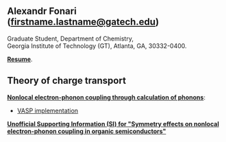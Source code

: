## Alexandr Fonari (firstname.lastname@gatech.edu)
Graduate Student, Department of Chemistry,  
Georgia Institute of Technology (GT), Atlanta, GA, 30332-0400.

[**Resume**](https://github.com/alexandr-fonari/Main/blob/master/Resume.md).

## Theory of charge transport
[**Nonlocal electron-phonon coupling through calculation of phonons**](https://github.com/alexandr-fonari/Main/blob/master/nonlocal-e-ph-phonons.md):
 - [VASP implementation](https://github.com/alexandr-fonari/Main/blob/master/VASP/README.md)

 [**Unofficial Supporting Information (SI) for "Symmetry effects on nonlocal electron-phonon coupling in organic semiconductors"**](https://gist.github.com/4530488#file-readme-md)
